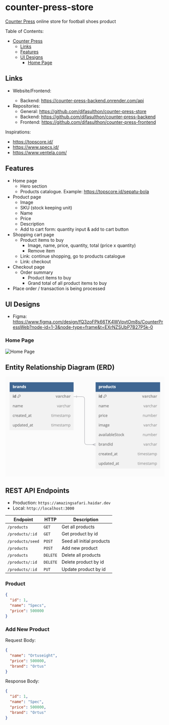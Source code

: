# counter-press-store

[Counter Press](https://amazingsafari.haidar.dev) online store for football shoes product

Table of Contents:

- [Counter Press](#counter-press)
  - [Links](#links)
  - [Features](#features)
  - [UI Designs](#ui-designs)
    - [Home Page](#home-page)

## Links

- Website/Frontend: <To Be Confirmed>
  - Backend: <https://counter-press-backend.onrender.com/api>
- Repositories:
  - General: <https://github.com/difasulthon/counter-press-store>
  - Backend: <https://github.com/difasulthon/counter-press-backend>
  - Frontend: <https://github.com/difasulthon/counter-press-frontend>

Inspirations:

- <https://topscore.id/>
- <https://www.specs.id/>
- <https://www.ventela.com/>

## Features

- Home page
  - Hero section
  - Products catalogue. Example: <https://topscore.id/sepatu-bola>
- Product page
  - Image
  - SKU (stock keeping unit)
  - Name
  - Price
  - Description
  - Add to cart form: quantity input & add to cart button
- Shopping cart page
  - Product items to buy
    - Image, name, price, quantity, total (price x quantity)
    - Remove item
  - Link: continue shopping, go to products catalogue
  - Link: checkout
- Checkout page
  - Order summary
    - Product items to buy
    - Grand total of all product items to buy
- Place order / transaction is being processed

## UI Designs

- Figma: <https://www.figma.com/design/fQ3zoFPk66TK4WVqvtOm8s/CounterPressWeb?node-id=1-3&node-type=frame&t=EXrNZSUbP7B27P5k-0>

### Home Page

<img alt="Home Page" src="./designs/home (inspiration).png" width="400" />

## Entity Relationship Diagram (ERD)

![ERD](./diagrams/erd.png)

## REST API Endpoints

- Production: `https://amazingsafari.haidar.dev`
- Local: `http://localhost:3000`

| Endpoint         | HTTP     | Description               |
| ---------------- | -------- | ------------------------- |
| `/products`      | `GET`    | Get all products          |
| `/products/:id`  | `GET`    | Get product by id         |
| `/products/seed` | `POST`   | Seed all initial products |
| `/products`      | `POST`   | Add new product           |
| `/products`      | `DELETE` | Delete all products       |
| `/products/:id`  | `DELETE` | Delete product by id      |
| `/products/:id`  | `PUT`    | Update product by id      |

### Product

```json
{
  "id": 1,
  "name": "Specs",
  "price": 500000
}
```

### Add New Product

Request Body:

```json
{
  "name": "Ortuseight",
  "price": 500000,
  "brand": "Ortus"
}
```

Response Body:

```json
{
  "id": 1,
  "name": "Spec",
  "price": 500000,
  "brand": "Ortus"
}
```
